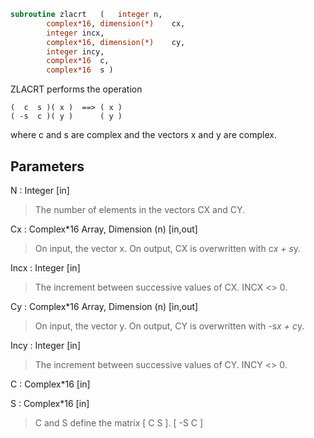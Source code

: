 ```fortran
subroutine zlacrt	(	integer	n,
		complex*16, dimension(*)	cx,
		integer	incx,
		complex*16, dimension(*)	cy,
		integer	incy,
		complex*16	c,
		complex*16	s )
```

 ZLACRT performs the operation

    (  c  s )( x )  ==> ( x )
    ( -s  c )( y )      ( y )

 where c and s are complex and the vectors x and y are complex.

## Parameters
N : Integer [in]
> The number of elements in the vectors CX and CY.

Cx : Complex*16 Array, Dimension (n) [in,out]
> On input, the vector x.
> On output, CX is overwritten with c*x + s*y.

Incx : Integer [in]
> The increment between successive values of CX.  INCX <> 0.

Cy : Complex*16 Array, Dimension (n) [in,out]
> On input, the vector y.
> On output, CY is overwritten with -s*x + c*y.

Incy : Integer [in]
> The increment between successive values of CY.  INCY <> 0.

C : Complex*16 [in]

S : Complex*16 [in]
> C and S define the matrix
> [  C   S  ].
> [ -S   C  ]

